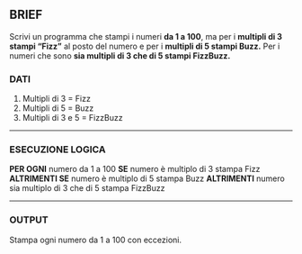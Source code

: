 ## BRIEF
Scrivi un programma che stampi i numeri **da 1 a 100**,
ma per i **multipli di 3 stampi “Fizz”** al posto del numero e per i **multipli di 5 stampi Buzz.**
Per i numeri che sono **sia multipli di 3 che di 5 stampi FizzBuzz.**

### DATI
1. Multipli di 3 = Fizz
2. Multipli di 5 = Buzz
3. Multipli di 3 e 5 = FizzBuzz

---

### ESECUZIONE LOGICA
**PER OGNI** numero da 1 a 100
    **SE** numero è multiplo di 3 
        stampa Fizz
    **ALTRIMENTI SE** numero è multiplo di 5
       stampa Buzz
    **ALTRIMENTI** numero sia multiplo di 3 che di 5 
       stampa FizzBuzz

---

### OUTPUT
Stampa ogni numero da 1 a 100 con eccezioni.